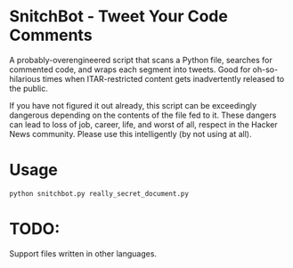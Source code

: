 SnitchBot - Tweet Your Code Comments
====================================

A probably-overengineered script that scans a Python file, searches for 
commented code, and wraps each segment into tweets. Good for oh-so-hilarious
times when ITAR-restricted content gets inadvertently released to the public.

If you have not figured it out already, this script can be exceedingly
dangerous depending on the contents of the file fed to it. These dangers can
lead to loss of job, career, life, and worst of all, respect in the Hacker News
community. Please use this intelligently (by not using at all).

# Usage

```
python snitchbot.py really_secret_document.py
```

# TODO:

Support files written in other languages.
